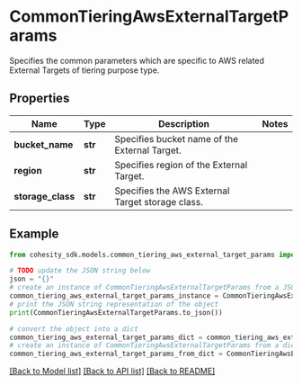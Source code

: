 # CommonTieringAwsExternalTargetParams

Specifies the common parameters which are specific to AWS related External Targets of tiering purpose type.

## Properties

Name | Type | Description | Notes
------------ | ------------- | ------------- | -------------
**bucket_name** | **str** | Specifies bucket name of the External Target. | 
**region** | **str** | Specifies region of the External Target. | 
**storage_class** | **str** | Specifies the AWS External Target storage class. | 

## Example

```python
from cohesity_sdk.models.common_tiering_aws_external_target_params import CommonTieringAwsExternalTargetParams

# TODO update the JSON string below
json = "{}"
# create an instance of CommonTieringAwsExternalTargetParams from a JSON string
common_tiering_aws_external_target_params_instance = CommonTieringAwsExternalTargetParams.from_json(json)
# print the JSON string representation of the object
print(CommonTieringAwsExternalTargetParams.to_json())

# convert the object into a dict
common_tiering_aws_external_target_params_dict = common_tiering_aws_external_target_params_instance.to_dict()
# create an instance of CommonTieringAwsExternalTargetParams from a dict
common_tiering_aws_external_target_params_from_dict = CommonTieringAwsExternalTargetParams.from_dict(common_tiering_aws_external_target_params_dict)
```
[[Back to Model list]](../README.md#documentation-for-models) [[Back to API list]](../README.md#documentation-for-api-endpoints) [[Back to README]](../README.md)


